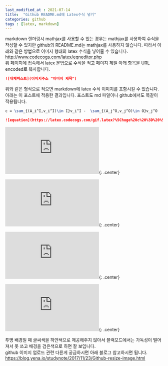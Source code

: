 ```yaml
---
last_modified_at : 2021-07-14
title:  "Github README.md에 Latex수식 넣기"
categories: github
tags : [latex, markdown]
---
```

markdown 렌더링시 mathjax를 사용할 수 있는 경우는 mathjax를 사용하여 수식을 작성할 수 있지만 github의 README.md는 mathjax를 사용하지 않습니다. 따라서 아래와 같은 방법으로 이미지 형태의 latex 수식을 넣어줄 수 있습니다.  
<a href='http://www.codecogs.com/latex/eqneditor.php'>http://www.codecogs.com/latex/eqneditor.php</a>  
위 페이지에 접속해서 latex 문법으로 수식을 적고 페이지 제일 아래 항목을 URL encoded로 복사합니다.
```markdown
![대체텍스트](이미지주소 "이미지 제목")
```
위와 같은 형식으로 적으면 markdown에 latex 수식 이미지를 포함시킬 수 있습니다.
아래는 이 포스트에 적용한 결과입니다. 포스트도 md 파일이니 github에서도 똑같이 적용됩니다.

```latex
c = \sum_{(A_i^I,v_i^I)\in I}v_i^I -  \sum_{(A_j^O,v_j^O)\in O}v_j^O
```
```markdown
![equation](https://latex.codecogs.com/gif.latex?%5Chuge%20c%20%3D%20%5Csum_%7B%28A_i%5EI%2Cv_i%5EI%29%5Cin%20I%7Dv_i%5EI%20-%20%5Csum_%7B%28A_j%5EO%2Cv_j%5EO%29%5Cin%20O%7Dv_j%5EO)
```
![equation](https://latex.codecogs.com/gif.latex?%5Chuge%20c%20%3D%20%5Csum_%7B%28A_i%5EI%2Cv_i%5EI%29%5Cin%20I%7Dv_i%5EI%20-%20%5Csum_%7B%28A_j%5EO%2Cv_j%5EO%29%5Cin%20O%7Dv_j%5EO){: .center}

![equation](https://latex.codecogs.com/gif.latex?%5Cbg_white%20%5Chuge%20c%20%3D%20%5Csum_%7B%28A_i%5EI%2Cv_i%5EI%29%5Cin%20I%7Dv_i%5EI%20-%20%5Csum_%7B%28A_j%5EO%2Cv_j%5EO%29%5Cin%20O%7Dv_j%5EO){: .center}

![equation](https://latex.codecogs.com/gif.latex?%5Cbg_black%20%5Chuge%20c%20%3D%20%5Csum_%7B%28A_i%5EI%2Cv_i%5EI%29%5Cin%20I%7Dv_i%5EI%20-%20%5Csum_%7B%28A_j%5EO%2Cv_j%5EO%29%5Cin%20O%7Dv_j%5EO){: .center}

![equation](https://latex.codecogs.com/gif.latex?%5Cbg_gray%20%5Chuge%20c%20%3D%20%5Csum_%7B%28A_i%5EI%2Cv_i%5EI%29%5Cin%20I%7Dv_i%5EI%20-%20%5Csum_%7B%28A_j%5EO%2Cv_j%5EO%29%5Cin%20O%7Dv_j%5EO){: .center}

투명 배경일 때 글씨색을 하얀색으로 제공해주지 않아서 블랙모드에서는 가독성이 떨어져서 못 쓰고 배경을 검은색으로 하면 잘 보입니다.  
github 이미지 업로드 관련 다른게 궁금하시면 아래 블로그 참고하시면 됩니다.
<a href = 'https://blog.yena.io/studynote/2017/11/23/Github-resize-image.html'>https://blog.yena.io/studynote/2017/11/23/Github-resize-image.html<a>
